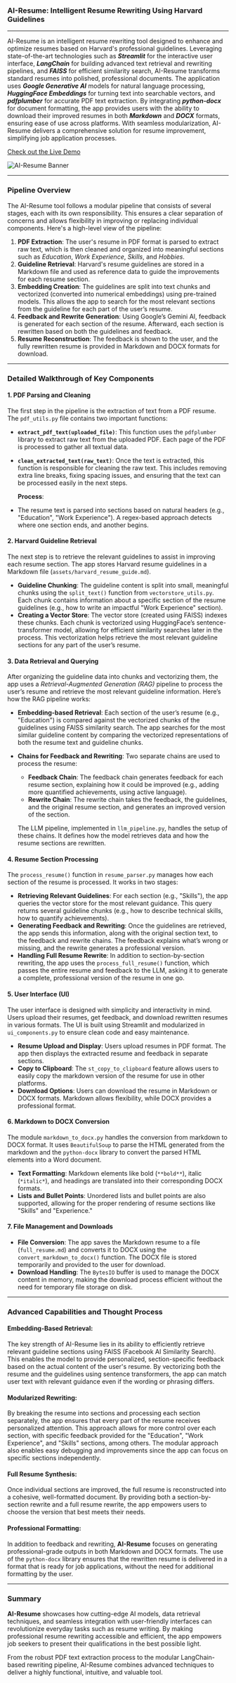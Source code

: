 ### AI-Resume: Intelligent Resume Rewriting Using Harvard Guidelines

---

AI-Resume is an intelligent resume rewriting tool designed to enhance and optimize resumes based on Harvard's professional guidelines. Leveraging state-of-the-art technologies such as **_Streamlit_** for the interactive user interface, **_LangChain_** for building advanced text retrieval and rewriting pipelines, and **_FAISS_** for efficient similarity search, AI-Resume transforms standard resumes into polished, professional documents. The application uses **_Google Generative AI_** models for natural language processing, **_HuggingFace Embeddings_** for turning text into searchable vectors, and **_pdfplumber_** for accurate PDF text extraction. By integrating **_python-docx_** for document formatting, the app provides users with the ability to download their improved resumes in both **_Markdown_** and **_DOCX_** formats, ensuring ease of use across platforms. With seamless modularization, AI-Resume delivers a comprehensive solution for resume improvement, simplifying job application processes.

[Check out the Live Demo](https://ai-resume-rewrite.streamlit.app/)

![AI-Resume Banner](./assets/Robot-resume.png)

---

### Pipeline Overview

The AI-Resume tool follows a modular pipeline that consists of several stages, each with its own responsibility. This ensures a clear separation of concerns and allows flexibility in improving or replacing individual components. Here's a high-level view of the pipeline:

1. **PDF Extraction**: The user's resume in PDF format is parsed to extract raw text, which is then cleaned and organized into meaningful sections such as *Education*, *Work Experience*, *Skills*, and *Hobbies*.
2. **Guideline Retrieval**: Harvard's resume guidelines are stored in a Markdown file and used as reference data to guide the improvements for each resume section.
3. **Embedding Creation**: The guidelines are split into text chunks and vectorized (converted into numerical embeddings) using pre-trained models. This allows the app to search for the most relevant sections from the guideline for each part of the user’s resume.
4. **Feedback and Rewrite Generation**: Using Google’s Gemini AI, feedback is generated for each section of the resume. Afterward, each section is rewritten based on both the guidelines and feedback.
5. **Resume Reconstruction**: The feedback is shown to the user, and the fully rewritten resume is provided in Markdown and DOCX formats for download.

---

### Detailed Walkthrough of Key Components

#### 1. **PDF Parsing and Cleaning**

The first step in the pipeline is the extraction of text from a PDF resume. The `pdf_utils.py` file contains two important functions:

- **`extract_pdf_text(uploaded_file)`**: This function uses the `pdfplumber` library to extract raw text from the uploaded PDF. Each page of the PDF is processed to gather all textual data.
- **`clean_extracted_text(raw_text)`**: Once the text is extracted, this function is responsible for cleaning the raw text. This includes removing extra line breaks, fixing spacing issues, and ensuring that the text can be processed easily in the next steps.

  **Process**:
- The resume text is parsed into sections based on natural headers (e.g., "Education", "Work Experience"). A regex-based approach detects where one section ends, and another begins.

#### 2. **Harvard Guideline Retrieval**

The next step is to retrieve the relevant guidelines to assist in improving each resume section. The app stores Harvard resume guidelines in a Markdown file (`assets/harvard_resume_guide.md`).

- **Guideline Chunking**: The guideline content is split into small, meaningful chunks using the `split_text()` function from `vectorstore_utils.py`. Each chunk contains information about a specific section of the resume guidelines (e.g., how to write an impactful "Work Experience" section).
- **Creating a Vector Store**: The vector store (created using FAISS) indexes these chunks. Each chunk is vectorized using HuggingFace’s sentence-transformer model, allowing for efficient similarity searches later in the process. This vectorization helps retrieve the most relevant guideline sections for any part of the user’s resume.

#### 3. **Data Retrieval and Querying**

After organizing the guideline data into chunks and vectorizing them, the app uses a *Retrieval-Augmented Generation (RAG)* pipeline to process the user’s resume and retrieve the most relevant guideline information. Here’s how the RAG pipeline works:

- **Embedding-based Retrieval**: Each section of the user’s resume (e.g., "Education") is compared against the vectorized chunks of the guidelines using FAISS similarity search. The app searches for the most similar guideline content by comparing the vectorized representations of both the resume text and guideline chunks.
- **Chains for Feedback and Rewriting**: Two separate chains are used to process the resume:

  - **Feedback Chain**: The feedback chain generates feedback for each resume section, explaining how it could be improved (e.g., adding more quantified achievements, using active language).
  - **Rewrite Chain**: The rewrite chain takes the feedback, the guidelines, and the original resume section, and generates an improved version of the section.

  The LLM pipeline, implemented in `llm_pipeline.py`, handles the setup of these chains. It defines how the model retrieves data and how the resume sections are rewritten.

#### 4. **Resume Section Processing**

   The `process_resume()` function in `resume_parser.py` manages how each section of the resume is processed. It works in two stages:

- **Retrieving Relevant Guidelines**: For each section (e.g., "Skills"), the app queries the vector store for the most relevant guidance. This query returns several guideline chunks (e.g., how to describe technical skills, how to quantify achievements).
- **Generating Feedback and Rewriting**: Once the guidelines are retrieved, the app sends this information, along with the original section text, to the feedback and rewrite chains. The feedback explains what’s wrong or missing, and the rewrite generates a professional version.
- **Handling Full Resume Rewrite**: In addition to section-by-section rewriting, the app uses the `process_full_resume()` function, which passes the entire resume and feedback to the LLM, asking it to generate a complete, professional version of the resume in one go.

#### 5. **User Interface (UI)**

The user interface is designed with simplicity and interactivity in mind. Users upload their resumes, get feedback, and download rewritten resumes in various formats. The UI is built using Streamlit and modularized in `ui_components.py` to ensure clean code and easy maintenance.

- **Resume Upload and Display**: Users upload resumes in PDF format. The app then displays the extracted resume and feedback in separate sections.
- **Copy to Clipboard**: The `st_copy_to_clipboard` feature allows users to easily copy the markdown version of the resume for use in other platforms.
- **Download Options**: Users can download the resume in Markdown or DOCX formats. Markdown allows flexibility, while DOCX provides a professional format.

#### 6. **Markdown to DOCX Conversion**

The module `markdown_to_docx.py` handles the conversion from markdown to DOCX format. It uses `BeautifulSoup` to parse the HTML generated from the markdown and the `python-docx` library to convert the parsed HTML elements into a Word document.

- **Text Formatting**: Markdown elements like bold (`**bold**`), italic (`*italic*`), and headings are translated into their corresponding DOCX formats.
- **Lists and Bullet Points**: Unordered lists and bullet points are also supported, allowing for the proper rendering of resume sections like "Skills" and "Experience."

#### 7. **File Management and Downloads**

- **File Conversion**: The app saves the Markdown resume to a file (`full_resume.md`) and converts it to DOCX using the `convert_markdown_to_docx()` function. The DOCX file is stored temporarily and provided to the user for download.
- **Download Handling**: The `BytesIO` buffer is used to manage the DOCX content in memory, making the download process efficient without the need for temporary file storage on disk.

---

### Advanced Capabilities and Thought Process

#### **Embedding-Based Retrieval**:

The key strength of AI-Resume lies in its ability to efficiently retrieve relevant guideline sections using FAISS (Facebook AI Similarity Search). This enables the model to provide personalized, section-specific feedback based on the actual content of the user's resume. By vectorizing both the resume and the guidelines using sentence transformers, the app can match user text with relevant guidance even if the wording or phrasing differs.

#### **Modularized Rewriting**:

By breaking the resume into sections and processing each section separately, the app ensures that every part of the resume receives personalized attention. This approach allows for more control over each section, with specific feedback provided for the "Education", "Work Experience", and "Skills" sections, among others. The modular approach also enables easy debugging and improvements since the app can focus on specific sections independently.

#### **Full Resume Synthesis**:

Once individual sections are improved, the full resume is reconstructed into a cohesive, well-formatted document. By providing both a section-by-section rewrite and a full resume rewrite, the app empowers users to choose the version that best meets their needs.

#### **Professional Formatting**:

In addition to feedback and rewriting, **AI-Resume** focuses on generating professional-grade outputs in both Markdown and DOCX formats. The use of the `python-docx` library ensures that the rewritten resume is delivered in a format that is ready for job applications, without the need for additional formatting by the user.

---

### Summary

**AI-Resume** showcases how cutting-edge AI models, data retrieval techniques, and seamless integration with user-friendly interfaces can revolutionize everyday tasks such as resume writing. By making professional resume rewriting accessible and efficient, the app empowers job seekers to present their qualifications in the best possible light.

From the robust PDF text extraction process to the modular LangChain-based rewriting pipeline, AI-Resume combines advanced techniques to deliver a highly functional, intuitive, and valuable tool.
